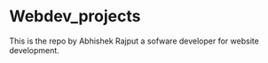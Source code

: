 # Webdev_projects
 This is the repo by Abhishek Rajput a sofware developer for website development.
